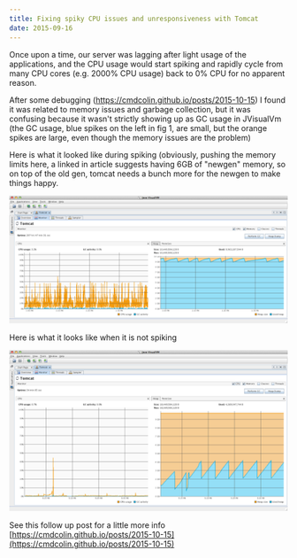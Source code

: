 ```yaml
---
title: Fixing spiky CPU issues and unresponsiveness with Tomcat
date: 2015-09-16
---
```


Once upon a time, our server was lagging after light usage of the applications,
and the CPU usage would start spiking and rapidly cycle from many CPU cores
(e.g. 2000% CPU usage) back to 0% CPU for no apparent reason.

After some debugging (https://cmdcolin.github.io/posts/2015-10-15) I found it
was related to memory issues and garbage collection, but it was confusing
because it wasn't strictly showing up as GC usage in JVisualVm (the GC usage,
blue spikes on the left in fig 1, are small, but the orange spikes are large,
even though the memory issues are the problem)

Here is what it looked like during spiking (obviously, pushing the memory limits
here, a linked in article suggests having 6GB of "newgen" memory, so on top of
the old gen, tomcat needs a bunch more for the newgen to make things happy.

![](/media/129241954103_0.png)

Here is what it looks like when it is not spiking

![](/media/129241954103_1.png)

See this follow up post for a little more info
[https://cmdcolin.github.io/posts/2015-10-15](https://cmdcolin.github.io/posts/2015-10-15)

